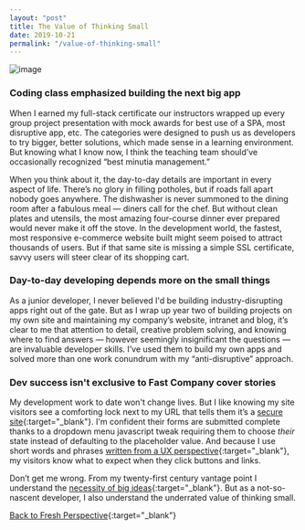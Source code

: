 ```yaml
---
layout: "post"
title: The Value of Thinking Small
date: 2019-10-21
permalink: "/value-of-thinking-small"
---
```


![image](https://www.samanthamccallfp18.com/assets/images/small_things_blog.jpg)

### Coding class emphasized building the next big app

When I earned my full-stack certificate our instructors wrapped up every group project presentation with mock awards for best use of a SPA, most disruptive app, etc. The categories were designed to push us as developers to try bigger, better solutions, which made sense in a learning environment. But knowing what I know now, I think the teaching team should’ve occasionally recognized “best minutia management.”

When you think about it, the day-to-day details are important in every aspect of life. There’s no glory in filling potholes, but if roads fall apart nobody goes anywhere. The dishwasher is never summoned to the dining room after a fabulous meal &mdash; diners call for the chef. But without clean plates and utensils, the most amazing four-course dinner ever prepared would never make it off the stove. In the development world, the fastest, most responsive e-commerce website built might seem poised to attract thousands of users. But if that same site is missing a simple SSL certificate, savvy users will steer clear of its shopping cart.

### Day-to-day developing depends more on the small things

As a junior developer, I never believed I'd be building industry-disrupting apps right out of the gate. But as I wrap up year two of building projects on my own site and maintaining my company’s website, intranet and blog, it’s clear to me that attention to detail, creative problem solving, and knowing where to find answers &mdash; however seemingly insignificant the questions &mdash; are invaluable developer skills. I’ve used them to build my own apps and solved more than one work conundrum with my “anti-disruptive” approach.

### Dev success isn't exclusive to Fast Company cover stories

My development work to date won't change lives. But I like knowing my site visitors see a comforting lock next to my URL that tells them it’s a [secure site](https://www.forbes.com/sites/forbestechcouncil/2018/05/18/why-an-ssl-certificate-is-important-for-your-company-website/#5dab86211dc3){:target="_blank"}. I'm confident their forms are submitted complete thanks to a dropdown menu javascript tweak requiring them to choose <em>their</em> state instead of defaulting to the placeholder value. And because I use short words and phrases [written from a UX perspective](https://www.fastcompany.com/3026463/from-google-ventures-5-rules-for-writing-great-interface-copy){:target="_blank"}, my visitors know what to expect when they click buttons and links.

Don’t get me wrong. From my twenty-first century vantage point I understand the [necessity of big ideas](https://www.ted.com/speakers/greta_thunberg){:target="_blank"}. But as a not-so-nascent developer, I also understand the underrated value of thinking small.

[Back to Fresh Perspective](https://www.samanthamccallfp18.com){:target="_blank"}
